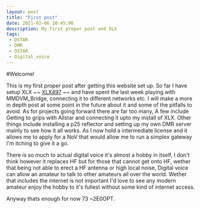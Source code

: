 ```yaml
---
layout: post
title: "First post"
date: 2021-02-06 10:45:06
description: My first proper post and XLX
tags: 
 - DSTAR
 - DMR
 - DSTAR
 - Digital_voice
---
```


#Welcome!

This is my first proper post after getting this website set up. So far I have setup XLX ~~ [XLX497](http://xlx.openreflector.com) ~~ and have spent the last week playing with MMDVM_Bridge, connecting it to different networks etc. I will make a more in depth post at some point in the future about it and some of the pitfalls to avoid. As for projects going forward there are far too many, A few include Getting to grips with Allstar and connecting it upto my install of XLX. Other things include installing a p25 reflector and setting up my own DMR server mainly to see how it all works. As I now hold a intermediate license and it allows me to apply for a NoV that would allow me to run a simplex gateway I'm itching to give it a go.


There is so much to actual digital voice it's almost a hobby in itself, I don't think however it replaces HF but for those that cannot get onto HF, wether that being not able to erect a HF antenna or high local noise, Digital voice can allow an amateur to talk to other amateurs all over the world. Wether that includes the internet is not important I'd love to see any modern amateur enjoy the hobby to it's fullest without some kind of internet access.


Anyway thats enough for now
73
~2E0OPT.